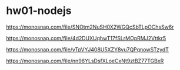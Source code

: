 # hw01-nodejs
https://monosnap.com/file/SNOtm2NuSH0X2WGQcSbTLpOChsSw6r

https://monosnap.com/file/4d2DUXUqhwT17fSLrMOpRMJ2Vttkr5

https://monosnap.com/file/vTpVYJ408U5XZY8vu7QPqnowSTzydT

https://monosnap.com/file/nn96YLsDsfXLoeCxNt9ztBZ77TGBxR
